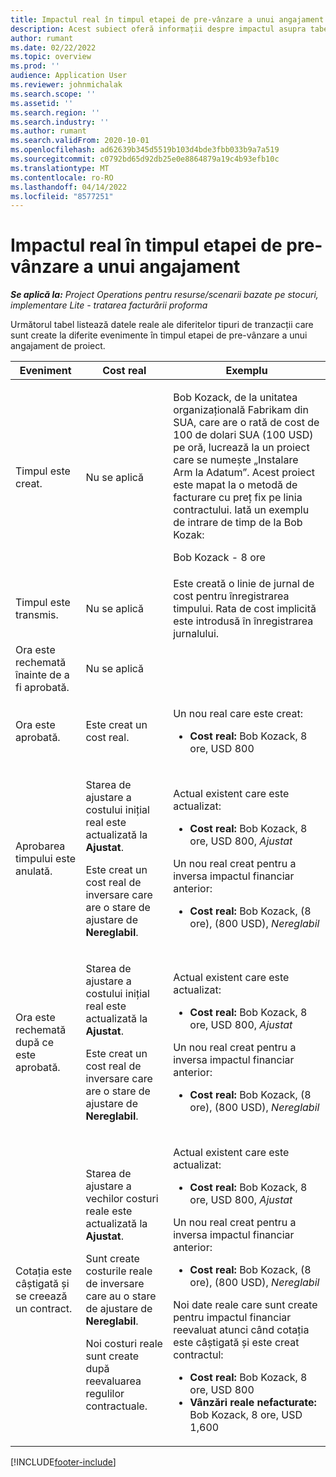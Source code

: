 ```yaml
---
title: Impactul real în timpul etapei de pre-vânzare a unui angajament
description: Acest subiect oferă informații despre impactul asupra tabelului Realități la diferite evenimente în timp ce o implicare este în stadiul de pre-vânzare în Microsoft Dynamics 365 Project Operations.
author: rumant
ms.date: 02/22/2022
ms.topic: overview
ms.prod: ''
audience: Application User
ms.reviewer: johnmichalak
ms.search.scope: ''
ms.assetid: ''
ms.search.region: ''
ms.search.industry: ''
ms.author: rumant
ms.search.validFrom: 2020-10-01
ms.openlocfilehash: ad62639b345d5519b103d4bde3fbb033b9a7a519
ms.sourcegitcommit: c0792bd65d92db25e0e8864879a19c4b93efb10c
ms.translationtype: MT
ms.contentlocale: ro-RO
ms.lasthandoff: 04/14/2022
ms.locfileid: "8577251"
---
```

# <a name="actuals-impact-during-the-pre-sales-stage-of-an-engagement"></a>Impactul real în timpul etapei de pre-vânzare a unui angajament

_**Se aplică la:** Project Operations pentru resurse/scenarii bazate pe stocuri, implementare Lite - tratarea facturării proforma_

Următorul tabel listează datele reale ale diferitelor tipuri de tranzacții care sunt create la diferite evenimente în timpul etapei de pre-vânzare a unui angajament de proiect.

| Eveniment | Cost real | Exemplu |
|---|---|---|
| Timpul este creat. | Nu se aplică | <p>Bob Kozack, de la unitatea organizațională Fabrikam din SUA, care are o rată de cost de 100 de dolari SUA (100 USD) pe oră, lucrează la un proiect care se numește „Instalare Arm la Adatum”. Acest proiect este mapat la o metodă de facturare cu preț fix pe linia contractului. Iată un exemplu de intrare de timp de la Bob Kozak:</p><p>Bob Kozack - 8 ore</p> |
| Timpul este transmis. | Nu se aplică | Este creată o linie de jurnal de cost pentru înregistrarea timpului. Rata de cost implicită este introdusă în înregistrarea jurnalului. |
| Ora este rechemată înainte de a fi aprobată. | Nu se aplică | |
| Ora este aprobată. | Este creat un cost real. | <p>Un nou real care este creat:</p><ul><li>**Cost real:** Bob Kozack, 8 ore, USD 800</li></ul> |
| Aprobarea timpului este anulată. | <p>Starea de ajustare a costului inițial real este actualizată la **Ajustat**.</p><p>Este creat un cost real de inversare care are o stare de ajustare de **Nereglabil**.</p> | <p>Actual existent care este actualizat:</p><ul><li>**Cost real:** Bob Kozack, 8 ore, USD 800, *Ajustat*</li></ul><p>Un nou real creat pentru a inversa impactul financiar anterior:</p><ul><li>**Cost real:** Bob Kozack, (8 ore), (800 USD), *Nereglabil*</li></ul> |
| Ora este rechemată după ce este aprobată. | <p>Starea de ajustare a costului inițial real este actualizată la **Ajustat**.</p><p>Este creat un cost real de inversare care are o stare de ajustare de **Nereglabil**.</p> | <p>Actual existent care este actualizat:</p><ul><li>**Cost real:** Bob Kozack, 8 ore, USD 800, *Ajustat*</li></ul><p>Un nou real creat pentru a inversa impactul financiar anterior:</p><ul><li>**Cost real:** Bob Kozack, (8 ore), (800 USD), *Nereglabil*</li></ul> |
| Cotația este câștigată și se creează un contract. | <p>Starea de ajustare a vechilor costuri reale este actualizată la **Ajustat**.</p><p>Sunt create costurile reale de inversare care au o stare de ajustare de **Nereglabil**.</p><p>Noi costuri reale sunt create după reevaluarea regulilor contractuale.</p> | <p>Actual existent care este actualizat:</p><ul><li>**Cost real:** Bob Kozack, 8 ore, USD 800, *Ajustat*</li></ul><p>Un nou real creat pentru a inversa impactul financiar anterior:</p><ul><li>**Cost real:** Bob Kozack, (8 ore), (800 USD), *Nereglabil*</li></ul><p>Noi date reale care sunt create pentru impactul financiar reevaluat atunci când cotația este câștigată și este creat contractul:</p><ul><li>**Cost real:** Bob Kozack, 8 ore, USD 800</li><li>**Vânzări reale nefacturate:** Bob Kozack, 8 ore, USD 1,600</li></ul> |

[!INCLUDE[footer-include](../includes/footer-banner.md)]
